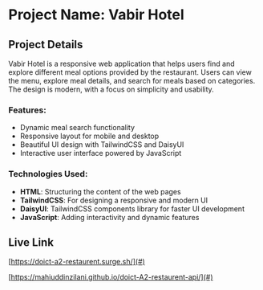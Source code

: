 # Project Name: Vabir Hotel

## Project Details

Vabir Hotel is a responsive web application that helps users find and explore different meal options provided by the restaurant. Users can view the menu, explore meal details, and search for meals based on categories. The design is modern, with a focus on simplicity and usability.

### Features:

- Dynamic meal search functionality
- Responsive layout for mobile and desktop
- Beautiful UI design with TailwindCSS and DaisyUI
- Interactive user interface powered by JavaScript

### Technologies Used:

- **HTML**: Structuring the content of the web pages
- **TailwindCSS**: For designing a responsive and modern UI
- **DaisyUI**: TailwindCSS components library for faster UI development
- **JavaScript**: Adding interactivity and dynamic features

## Live Link

[https://doict-a2-restaurent.surge.sh/](#)

[https://mahiuddinzilani.github.io/doict-A2-restaurent-api/](#)
